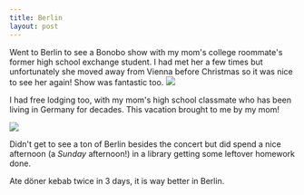 ```yaml
---
title: Berlin
layout: post
---
```


Went to Berlin to see a Bonobo show with my mom's college roommate's former high school exchange student.
I had met her a few times but unfortunately she moved away from Vienna before Christmas so it was nice to see her again!
Show was fantastic too.
![]({{site.baseurl}}/assets/images/berlin/berlin.jpg)

I had free lodging too, with my mom's high school classmate who has been living in Germany for decades.
This vacation brought to me by my mom!

![]({{site.baseurl}}/assets/images/berlin/library.jpg)

Didn't get to see a ton of Berlin besides the concert but did spend a nice afternoon (a *Sunday* afternoon!) in a library getting some leftover homework done.

Ate döner kebab twice in 3 days, it is way better in Berlin.
